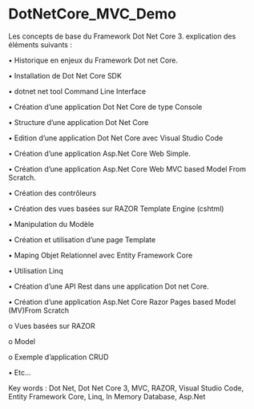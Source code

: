 # DotNetCore_MVC_Demo

Les concepts de base du Framework Dot Net Core 3. explication des éléments suivants :


• Historique en enjeux du Framework Dot net Core.

• Installation de Dot Net Core SDK

• dotnet net tool Command Line Interface

• Création d’une application Dot Net Core de type Console

• Structure d’une application Dot Net Core

• Edition d’une application Dot Net Core avec Visual Studio Code

• Création d’une application Asp.Net Core Web Simple.

• Création d’une application Asp.Net Core Web MVC based Model From Scratch.

• Création des contrôleurs

• Création des vues basées sur RAZOR Template Engine (cshtml)

• Manipulation du Modèle

• Création et utilisation d’une page Template

• Maping Objet Relationnel avec Entity Framework Core

• Utilisation Linq

• Création d’une API Rest dans une application Dot net Core.

• Création d’une application Asp.Net Core Razor Pages based Model (MV)From Scratch

o Vues basées sur RAZOR

o Model

o Exemple d’application CRUD

• Etc…

Key words : Dot Net, Dot Net Core 3, MVC, RAZOR, Visual Studio Code, Entity Framework Core, Linq, In Memory Database, Asp.Net

